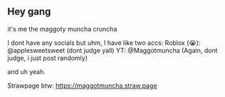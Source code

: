 ## Hey gang
it's me the maggoty muncha cruncha


I dont have any socials but uhm, I have like two accs:
Roblox (😭): @applesweetsweet (dont judge yall)
YT: @Maggotmuncha (Again, dont judge, i just post randomly)

and uh yeah.

Strawpage btw: https://maggotmuncha.straw.page

<!--
**Maggotmuncha/Maggotmuncha** is a ✨ _special_ ✨ repository because its `README.md` (this file) appears on your GitHub profile.

Here are some ideas to get you started:

- 🔭 I’m currently working on ...
- 🌱 I’m currently learning ...
- 👯 I’m looking to collaborate on ...
- 🤔 I’m looking for help with ...
- 💬 Ask me about ...
- 📫 How to reach me: ...
- 😄 Pronouns: ...
- ⚡ Fun fact: ...
-->
